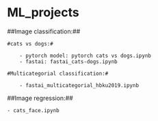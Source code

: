 # ML_projects #

##Image classification:##

    #cats vs dogs:#
    
        - pytorch model: pytorch cats vs dogs.ipynb
        - fastai: fastai_cats-dogs.ipynb
    
    #Multicategorial classification:#
    
        - fastai_multicategorial_hbku2019.ipynb
       
##Image regression:##

    - cats_face.ipynb
    
